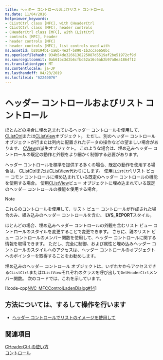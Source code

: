 ```yaml
---
title: ヘッダー コントロールおよびリスト コントロール
ms.date: 11/04/2016
helpviewer_keywords:
- CListCtrl class [MFC], with CHeaderCtrl
- CListCtrl class [MFC], header controls
- CHeaderCtrl class [MFC], with CListCtrl
- controls [MFC], header
- header controls [MFC]
- header controls [MFC], list controls used with
ms.assetid: b20194b1-1a6b-4e2f-b890-1b3cca6650bc
ms.openlocfilehash: 934b54de3266138225087d5519af2be51972cf9d
ms.sourcegitcommit: 0ab61bc3d2b6cfbd52a16c6ab2b97a8ea1864f12
ms.translationtype: MT
ms.contentlocale: ja-JP
ms.lasthandoff: 04/23/2019
ms.locfileid: "62240076"
---
```

# <a name="header-control-and-list-control"></a>ヘッダー コントロールおよびリスト コントロール

ほとんどの場合に埋め込まれているヘッダー コントロールを使用して、 [CListCtrl](../mfc/reference/clistctrl-class.md)または[CListView](../mfc/reference/clistview-class.md)オブジェクト。 ただし、別のヘッダー コントロール オブジェクトが行または列内に配置されたデータの操作などの望ましい場合があります、 [CView](../mfc/reference/cview-class.md)の派生オブジェクト。 このような場合は、埋め込みヘッダー コントロールの既定の動作と外観をより細かく制御する必要があります。

ヘッダー コントロールを標準を提供する多くの場合、既定の動作を使用する場合は、 [CListCtrl](../mfc/reference/clistctrl-class.md)または[CListView](../mfc/reference/clistview-class.md)代わりにします。 使用`CListCtrl`リスト ビュー コモン コントロールに埋め込まれている既定のヘッダー コントロールの機能を使用する場合。 使用[CListView](../mfc/reference/clistview-class.md)ビュー オブジェクトに埋め込まれている既定のヘッダー コントロールの機能を使用する場合。

> [!NOTE]
>  これらのコントロールを使用して、リスト ビュー コントロールが作成された場合のみ、組み込みのヘッダー コントロールを含む、 **LVS_REPORT**スタイル。

ほとんどの場合、埋め込みヘッダー コントロールの外観を含むリスト ビュー コントロールのスタイルを変更することで変更できます。 さらに、親のリスト ビュー コントロールのメンバー関数を使用して、ヘッダー コントロールに関する情報を取得できます。 ただし、完全に制御、および属性と埋め込みヘッダー コントロールのスタイルへのアクセスは、ヘッダー コントロールのオブジェクトへのポインターを取得することをお勧めします。

埋め込みのヘッダー コントロール オブジェクトは、いずれかからアクセスできる`CListCtrl`または`CListView`それぞれのクラスを呼び出して`GetHeaderCtrl`メンバー関数。 次のコードでは、これを示しています。

[!code-cpp[NVC_MFCControlLadenDialog#14](../mfc/codesnippet/cpp/header-control-and-list-control_1.cpp)]

## <a name="what-do-you-want-to-know-more-about"></a>方法については、するして操作を行います

- [ヘッダー コントロールでリストのイメージを使用して](../mfc/using-image-lists-with-header-controls.md)

## <a name="see-also"></a>関連項目

[CHeaderCtrl の使い方](../mfc/using-cheaderctrl.md)<br/>
[コントロール](../mfc/controls-mfc.md)
